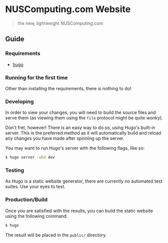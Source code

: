 # NUSComputing.com Website
> the new, lightweight NUSComputing.com

## Guide

### Requirements

* [hugo](http://gohugo.io)

### Running for the first time

Other than installing the requirements, there is nothing to do!

### Developing

In order to view your changes, you will need to build the source files and serve them (as viewing them using the `file` protocol might be quite wonky).

Don't fret, however! There is an easy way to do so, using Hugo's built-in server. This is the preferred method as it will automatically build and reload any changes you have made after spinning up the server.

You may want to run Hugo's server with the following flags, like so:

``` bash
$ hugo server -wDd dev
```

### Testing

As Hugo is a static website generator, there are currently no automated test suites. Use your eyes to test.

### Production/Build

Once you are satisfied with the results, you can build the static website using the following command:

``` bash
$ hugo
```

The result will be placed in the `public/` directory.
